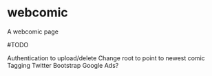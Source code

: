 webcomic
========

A webcomic page


#TODO

Authentication to upload/delete
Change root to point to newest comic
Tagging
Twitter Bootstrap
Google Ads?
